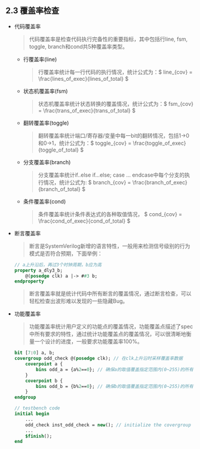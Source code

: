 ## 2.3 覆盖率检查

- 代码覆盖率
    > 代码覆盖率是检查代码执行完备性的重要指标，其中包括行line, fsm, toggle, branch和cond共5种覆盖率类型。

    -   行覆盖率(line)

        >   行覆盖率统计每一行代码的执行情况，统计公式为：$ line_{cov} = \frac{lines\_of\_exec}{lines\_of\_total} $

    -   状态机覆盖率(fsm)

        >   状态机覆盖率统计状态转换的覆盖情况，统计公式为：$ fsm_{cov} = \frac{trans\_of\_exec}{trans\_of\_total} $

    -   翻转覆盖率(toggle)

        >   翻转覆盖率统计端口/寄存器/变量中每一bit的翻转情况，包括1->0和0->1，统计公式为：$  toggle_{cov} = \frac{toggle\_of\_exec}{toggle\_of\_total} $

    -   分支覆盖率(branch)

        >   分支覆盖率统计if..else if...else; case ... endcase中每个分支的执行情况，统计公式为: $ branch_{cov} = \frac{branch\_of\_exec}{branch\_of\_total} $

    -   条件覆盖率(cond)

        >   条件覆盖率统计条件表达式的各种取值情况， $ cond_{cov} = \frac{cond\_of\_exec}{cond\_of\_total} $

-   断言覆盖率

    >   断言是SystemVerilog新增的语言特性，一般用来检测信号级别的行为模式是否符合预期，下面举例：

    ```systemverilog
    // a上升沿后，再过3个时钟周期，b应为高
    property a_dly3_b;
        @(posedge clk) a |-> ##3 b;
    endproperty
    ```
    
    >   断言覆盖率就是统计代码中所有断言的覆盖情况，通过断言检查，可以轻松检查出波形难以发现的一些隐藏Bug。
    
-   功能覆盖率

    >   功能覆盖率统计用户定义的功能点的覆盖情况，功能覆盖点描述了spec中所有要求的特性，通过统计功能覆盖点的覆盖情况，可以很清晰地衡量一个设计的进度，一般要求功能覆盖率100%。

    ```systemverilog
    bit [7:0] a, b;
    covergroup odd_check @(posedge clk); // 在clk上升沿时采样覆盖率数据
        coverpoint a {
            bins odd_a = {a%2==0}; // 确保a的取值覆盖指定范围内(0~255)的所有偶数
        }
        coverpoint b {
            bins odd_b = {b%2==0}; // 确保b的取值覆盖指定范围内(0~255)的所有偶数
        }
    endgroup
    
    // testbench code
    initial begin
    	...
        odd_check inst_odd_check = new(); // initialize the covergroup
        ...
        $finish();
    end
    ```

    

